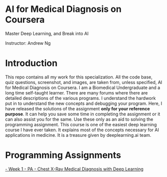 # AI for Medical Diagnosis on Coursera

Master Deep Learning, and Break into AI

Instructor: Andrew Ng

# Introduction
This repo contains all my work for this specialization. All the code base, quiz questions, screenshot, and images, are taken from, unless specified, AI for Medical Diagnosis on Coursera. I am a Biomedical Undergraduate and a long time self-taught learner. There are many forums where there are detailed descriptions of the various programs. I understand the hardwork put in to understand the new concepts and debugging your program. Here, I have released the solutions of the assignment **only for your reference purpose**. It can help you save some time in completing the assignment or it can also assist you for the same. Use these only as an aid to solving the programming assignment. This course is one of the easiest deep learning course I have ever taken. It explains most of the concepts necessary for AI applications in medicine. It is a treasure given by deeplearning.ai team.

# Programming Assignments

[- Week 1 - PA - Chest X-Ray Medical Diagnosis with Deep Learning](https://github.com/mk-gurucharan/AI-for-Medical-Diagnosis/blob/master/Chest%20X-Ray%20Medical%20Diagnosis%20with%20Deep%20Learning.ipynb)

